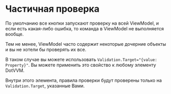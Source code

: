 ﻿Частичная проверка
==================
По умолчанию все кнопки запускают проверку на всей ViewModel, и если есть какая-либо ошибка, то команда в ViewModel не выполняется вообще.

Тем не менее, ViewModel часто содержит некоторые дочерние объекты и вы не хотели бы проверять их все.

В таком случае вы можете использовать `Validation.Target="{value: Property}"`. Вы можете применить это свойство к любому элементу DotVVM.

Внутри этого элемента, правила проверки будут проверены только на `Validation.Target`, указанные Вами.